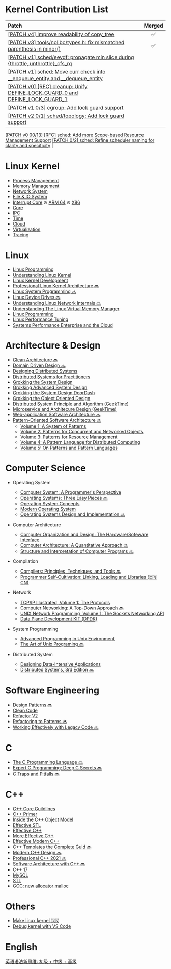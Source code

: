 # Kernel Contribution List

Patch | Merged
 :- | :-:
[[PATCH v4] Improve readability of copy_tree](https://lore.kernel.org/all/20240606173912.99442-1-jemmywong512@gmail.com/) | :white_check_mark:
[[PATCH v3] tools/nolibc/types.h: fix mismatched parenthesis in minor()](https://lore.kernel.org/all/20250411073624.22153-1-jemmywong512@gmail.com/) | :white_check_mark:
[[PATCH v1] sched/eevdf: propagate min slice during {throttle, unthrottle}_cfs_rq](https://lore.kernel.org/all/20250714040516.10196-1-jemmywong512@gmail.com/) |
[[PATCH v1] sched: Move curr check into __enqueue_entity and __dequeue_entity](https://lore.kernel.org/all/20250621142055.7110-1-jemmywong512@gmail.com/) |
[[PATCH v0] [RFC] cleanup: Unify DEFINE_LOCK_GUARD_0 and DEFINE_LOCK_GUARD_1](https://lore.kernel.org/all/20250616111436.665171-1-jemmywong512@gmail.com/) |
[[PATCH v1 0/3] cgroup: Add lock guard support](https://lore.kernel.org/all/20250606161841.44354-1-jemmywong512@gmail.com/) |
[[PATCH v2 0/1] sched/topology: Add lock guard support](https://lore.kernel.org/all/20250613083709.19071-2-jemmywong512@gmail.com/) |
[[PATCH v0 00/13] [RFC] sched: Add more Scope-based Resource Management Support](https://lore.kernel.org/all/406C7288-E330-46D3-94A6-F42FB828F613@gmail.com/)
[[PATCH 0/2] sched: Refine scheduler naming for clarity and specificity](https://lore.kernel.org/all/20250219182020.393006-1-jemmywong512@gmail.com/) |

# Linux Kernel

* [Process Management](./linux/linux-proc.md)
* [Memory Management](./linux/linux-mem.md)
* [Network System](./linux/linux-net.md)
* [File & IO System](./linux/linux-file-io.md)
* [Interrupt Core](./linux/linux-intr.md) ⊙ [ARM 64](./linux/linux-intr-arm64.md) ⊙ [X86](./linux/linux-intr-x86.md)
* [Core](./linux/linux-core.md)
* [IPC](./linux/linux-ipc.md)
* [Time](./linux/linux-time.md)
* [Cloud](./linux/linux-cloud.md)
* [Virtualization](./linux/linux-virt.md)
* [Tracing](./linux/linux-trace.md)

# Linux

* [Linux Programming](./linux/linux-programming.md)
* [Understanding Linux Kernel](./linux/understanding-linux-kernel.md)
* [Linux Kernel Development](./linux/linux-kernel-development.md)
* [Professional Linux Kernel Architecture :soon:](./linux/professional-linux-kernel-architecture.md)
* [Linux System Programming :soon:](./linux/linux-system-programming.md)
* [Linux Device Drives :soon:](./linux/linux-device-derives.md)
* [Understanding Linux Network Internals :soon:](./linux/understanding-linux-network-internals.md)
* [Understanding The Linux Virtual Memory Manager](./linux/understanding-the-linux-virtual-memory-manager.md)
* [Linux Programming](./linux/linux-programming.md)
* [Linux Performance Tuning](./linux/linux-performance-tuning.md)
* [Systems Performance Enterprise and the Cloud](./linux/system-performance-enterprise-and-cloud.md)

# Architecture & Design

* [Clean Architecture :soon:]()
* [Domain Driven Design :soon:](./arch/domain-driven-design.md)
* [Designing Distributed Systems](./arch/designing-distributed-systems.md)
* [Distributed Systems for Practitioners](./arch/distributed-systems-for-practitioners.md)
* [Grokking the System Design](./arch/system-design.md)
* [Grokking Advanced System Design](./arch/system-design-advanced.md)
* [Grokking the System Design DoorDash](./arch/system-design-doordash.md)
* [Grokking the Object Oriented Design](./arch/object-oriented-design.md)
* [Distributed System Principle and Algorithm (GeekTime)](./arch/gt-distributed-system-principle-and-algorithm.md)
* [Microservice and Architecure Design (GeekTime)](./arch/gt-microservice-and-architecure-design.md)
* [Web-application Software Architecture :soon:](./arch/web-application-software-architecture.md)
* [Pattern-Oriented Software Architecture :soon:]()
    * [Volume 1: A System of Patterns]()
    * [Volume 2: Patterns for Concurrent and Networked Objects]()
    * [Volume 3: Patterns for Resource Management]()
    * [Volume 4: A Pattern Language for Distributed Computing]()
    * [Volume 5: On Patterns and Pattern Languages]()

# Computer Science

* Operating System
    * [Computer System: A Programmer's Perspective](./cs/computer-system-a-programmers-perspective.md)
    * [Operating Systems: Three Easy Pieces :soon:]()
    * [Operating System Concepts](./cs/operating-system-concepts.md)
    * [Modern Operating System](./cs/modern-operating-system.md)
    * [Operating Systems Design and Implementation :soon:](./cs/computer-system-design-implementation.md)

* Computer Architecture
    * [Computer Organization and Design: The Hardware/Sofeware Interface](./cs/computer-organization-and-design.md)
    * [Computer Architecture: A Quantitative Approach :soon:](./cs/computer-architecture.md)
    * [Structure and Interpretation of Computer Programs :soon:](./cs/structure-and-interpretation-of-computer-programs.md)

* Compilation
    * [Compilers: Principles, Techniques, and Tools :soon:](./cs/compilers-crinciples-techniques-and-tools.md)
    * [Programmer Self-Cultivation: Linking, Loading and Libraries (:cn: CN)](./cs/programmer-self-cultivation-link-load-library.md)

* Network
    * [TCP/IP Illustrated, Volume 1: The Protocols](./cs/tcp-ip-illustrated-volume-1.md)
    * [Computer Networking: A Top-Down Approach :soon:]()
    * [UNIX Network Programming, Volume 1: The Sockets Networking API](./linux/unp.md)
    * [Data Plane Development KIT (DPDK)](./linux/dpdk.md)

* System Programming
    * [Advanced Programming in Unix Environment](./linux/apue.md)
    * [The Art of Unix Programing :soon:](./linux/the-art-of-unix-programing.md)

* Distributed System
    * [Designing Data-Intensive Applications](./arch/designing-data-intensive-applications.md)
    * [Distributed Systems, 3rd Edition :soon:](https://www.distributed-systems.net/index.php/books/ds3/)

# Software Engineering

* [Design Patterns :soon:](./se/design-patterns.md)
* [Clean Code](./se/clean-code.md)
* [Refactor V2](./se/refactoring-2.md)
* [Refactoring to Patterns :soon:](./se/refactoring-to-patterns.md)
* [Working Effectively with Legacy Code :soon:](./se/working-effectively-with-legacy-code.md)

# C

* [The C Programming Language :soon:](./c/the-c-programming-language.md)
* [Expert C Programming: Deep C Secrets :soon:](./c/expert-c-programming.md)
* [C Traps and Pitfalls :soon:](./c/c-traps-and-pitfalls.md)

# C++

* [C++ Core Guildlines](./cpp/cpp-core-guidelines.md)
* [C++ Primer](./cpp/cpp-primer.md)
* [Inside the C++ Object Model](./cpp/inside-the-cpp-object-model.md)
* [Effective STL](./cpp/effective-stl.md)
* [Effective C++](./cpp/effective-cpp.md)
* [More Effective C++](./cpp/more-effective-cpp.md)
* [Effective Modern C++](./cpp/effective-modern-cpp.md)
* [C++ Templates the Complete Guid :soon:](./cpp/cpp-templates-the-complete-guid.md)
* [Modern C++ Design :soon:](./cpp/modern-cpp-design.md)
* [Professional C++ 2021 :soon:]()
* [Software Architecture with C++ :soon:]()
* [C++ 17](./cpp/cpp17.md)
* [MySQL](./cpp/mysql.txt)
* [STL](./cpp/stl.txt)
* [GCC: new allocator malloc](https://github.com/Jemmy512/software-engineer/blob/master/OpenSource/new-allocator-malloc.md)

# Others

* [Make linux kernel :cn:](./make-kernel.md)
* [Debug kernel with VS Code](./linux/vscode-debug-kernel.md)

# English

[英语语法新思维: 初级 + 中级 + 高级](./eng/new-perspective-grammar.md)
